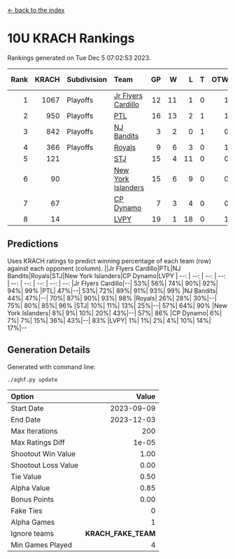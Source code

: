 [<- back to the index](readme.md)
# 10U KRACH Rankings
Rankings generated on Tue Dec  5 07:02:53 2023.

Rank|KRACH|Subdivision|Team|GP|W|L|T|OTW|OTL|SoS|Exp Wins|Win Diff
---:|---:|:---|:---|---:|---:|---:|---:|---:|---:|---:|---:|---:
1|1067|Playoffs|[Jr Flyers Cardillo](https://gamesheetstats.com/seasons/3663/teams/140794/schedule)|12|11|1|0|1|0|114|11.9|0.0
2|950|Playoffs|[PTL](https://gamesheetstats.com/seasons/3663/teams/140791/schedule)|16|13|2|1|1|1|464|14.3|-0.0
3|842|Playoffs|[NJ Bandits](https://gamesheetstats.com/seasons/3663/teams/140807/schedule)|3|2|0|1|0|0|264|3.3|-0.0
4|366|Playoffs|[Royals](https://gamesheetstats.com/seasons/3663/teams/140796/schedule)|9|6|3|0|1|0|351|6.9|0.0
5|121||[STJ](https://gamesheetstats.com/seasons/3663/teams/140792/schedule)|15|4|11|0|0|1|659|4.9|0.0
6|90||[New York Islanders](https://gamesheetstats.com/seasons/3663/teams/140793/schedule)|15|6|9|0|0|1|438|6.9|0.0
7|67||[CP Dynamo](https://gamesheetstats.com/seasons/3663/teams/140795/schedule)|7|3|4|0|0|1|293|3.9|0.0
8|14||[LVPY](https://gamesheetstats.com/seasons/3663/teams/140790/schedule)|19|1|18|0|1|0|474|1.9|0.0

## Predictions
Uses KRACH ratings to predict winning percentage of each team (row) against each opponent (column).
||Jr Flyers Cardillo|PTL|NJ Bandits|Royals|STJ|New York Islanders|CP Dynamo|LVPY
| --: | --: | --: | --: | --: | --: | --: | --: | --: 
|Jr Flyers Cardillo|--| 53%| 56%| 74%| 90%| 92%| 94%| 99%
|PTL| 47%|--| 53%| 72%| 89%| 91%| 93%| 99%
|NJ Bandits| 44%| 47%|--| 70%| 87%| 90%| 93%| 98%
|Royals| 26%| 28%| 30%|--| 75%| 80%| 85%| 96%
|STJ| 10%| 11%| 13%| 25%|--| 57%| 64%| 90%
|New York Islanders|  8%|  9%| 10%| 20%| 43%|--| 57%| 86%
|CP Dynamo|  6%|  7%|  7%| 15%| 36%| 43%|--| 83%
|LVPY|  1%|  1%|  2%|  4%| 10%| 14%| 17%|--

## Generation Details

Generated with command line:
```
./aghf.py update
```

| Option | Value |
| :----- | ----: |
| Start Date | 2023-09-09 |
| End Date | 2023-12-03 |
| Max Iterations | 200 |
| Max Ratings Diff | 1e-05 |
| Shootout Win Value | 1.00 |
| Shootout Loss Value | 0.00 |
| Tie Value | 0.50 |
| Alpha Value | 0.85 |
| Bonus Points | 0.00 |
| Fake Ties | 0 |
| Alpha Games | 1 |
| Ignore teams | __KRACH_FAKE_TEAM__ |
| Min Games Played | 4 |

